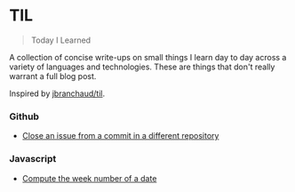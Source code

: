 # TIL

> Today I Learned

A collection of concise write-ups on small things I learn day to day across a
variety of languages and technologies. These are things that don't really
warrant a full blog post.

Inspired by [jbranchaud/til](https://github.com/jbranchaud/til).

### Github

- [Close an issue from a commit in a different repository](github/close-issue-in-different-repository.md)

### Javascript

- [Compute the week number of a date](javascript/compute-week-number-of-a-date.md)
